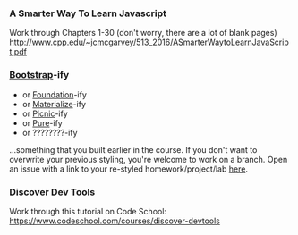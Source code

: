 ### A Smarter Way To Learn Javascript

Work through Chapters 1-30 (don't worry, there are a lot of blank pages)
http://www.cpp.edu/~jcmcgarvey/513_2016/ASmarterWaytoLearnJavaScript.pdf

### [Bootstrap](http://getbootstrap.com/)-ify

- or [Foundation](http://foundation.zurb.com)-ify
- or [Materialize](http://materializecss.com)-ify
- or [Picnic](http://picniccss.com)-ify
- or [Pure](http://purecss.io/)-ify
- or ????????-ify

...something that you built earlier in the course. If you don't want to overwrite your previous styling, you're welcome to work on a branch. Open an issue with a link to your re-styled homework/project/lab [here](https://github.com/ga-dc/bootstrap-ify).

### Discover Dev Tools

Work through this tutorial on Code School: https://www.codeschool.com/courses/discover-devtools
